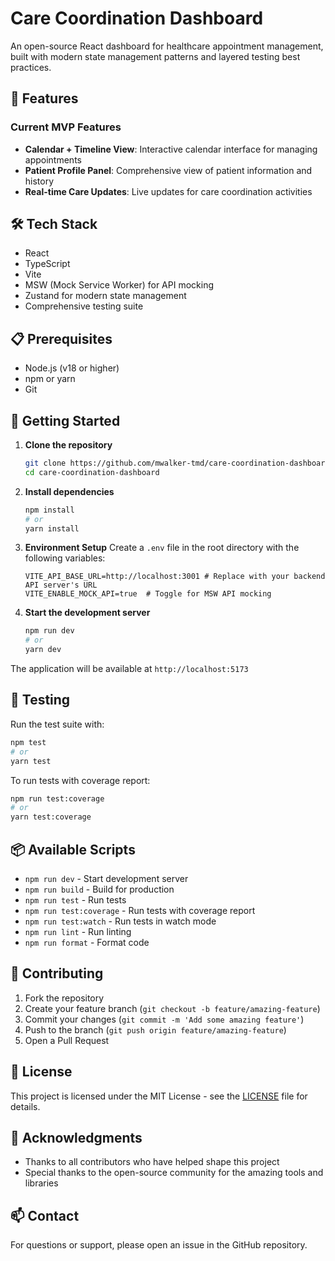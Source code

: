 # Care Coordination Dashboard

An open-source React dashboard for healthcare appointment management, built with modern state management patterns and layered testing best practices.

## 🚀 Features

### Current MVP Features
- **Calendar + Timeline View**: Interactive calendar interface for managing appointments
- **Patient Profile Panel**: Comprehensive view of patient information and history
- **Real-time Care Updates**: Live updates for care coordination activities

## 🛠️ Tech Stack

- React
- TypeScript
- Vite
- MSW (Mock Service Worker) for API mocking
- Zustand for modern state management
- Comprehensive testing suite

## 📋 Prerequisites

- Node.js (v18 or higher)
- npm or yarn
- Git

## 🚀 Getting Started

1. **Clone the repository**
   ```bash
   git clone https://github.com/mwalker-tmd/care-coordination-dashboard.git
   cd care-coordination-dashboard
   ```

2. **Install dependencies**
   ```bash
   npm install
   # or
   yarn install
   ```

3. **Environment Setup**
   Create a `.env` file in the root directory with the following variables:
   ```
   VITE_API_BASE_URL=http://localhost:3001 # Replace with your backend API server's URL
   VITE_ENABLE_MOCK_API=true  # Toggle for MSW API mocking
   ```

4. **Start the development server**
   ```bash
   npm run dev
   # or
   yarn dev
   ```

The application will be available at `http://localhost:5173`

## 🧪 Testing

Run the test suite with:
```bash
npm test
# or
yarn test
```

To run tests with coverage report:
```bash
npm run test:coverage
# or
yarn test:coverage
```

## 📦 Available Scripts

- `npm run dev` - Start development server
- `npm run build` - Build for production
- `npm run test` - Run tests
- `npm run test:coverage` - Run tests with coverage report
- `npm run test:watch` - Run tests in watch mode
- `npm run lint` - Run linting
- `npm run format` - Format code

## 🤝 Contributing

1. Fork the repository
2. Create your feature branch (`git checkout -b feature/amazing-feature`)
3. Commit your changes (`git commit -m 'Add some amazing feature'`)
4. Push to the branch (`git push origin feature/amazing-feature`)
5. Open a Pull Request

## 📝 License

This project is licensed under the MIT License - see the [LICENSE](LICENSE) file for details.

## 🙏 Acknowledgments

- Thanks to all contributors who have helped shape this project
- Special thanks to the open-source community for the amazing tools and libraries

## 📫 Contact

For questions or support, please open an issue in the GitHub repository. 